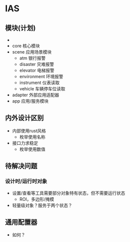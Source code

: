 # IAS

## 模块(计划)
- 
- core 核心模块
- scene 应用场景模块
  - atm 银行报警
  - disaster 灾难报警
  - elevator 电梯报警
  - environment 环境报警
  - instrument 仪表读取
  - vehicle 车辆停车位读取
- adapter 外部应用适配器
- app 应用/服务模块

## 内外设计区别

- 内部使用rust风格
  - 枚举使用名称
- 接口力求稳定
  - 枚举使用数值

## 待解决问题

### 设计时/运行时对象

- 设置/查看等工具需要部分对象特有状态，但不需要运行状态
  - ROI，多边形/掩模
- 轻量级对象？服务于两个状态？

## 通用配置器

- 如何？